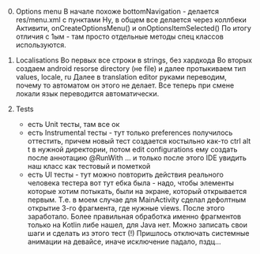 0) Options menu
	В начале похоже bottomNavigation - делается res/menu.xml с пунктами
	Ну, в общем все делается через коллбеки Активити, onCreateOptionsMenu() и onOptionsItemSelected()
	По итогу отличия с 1ым - там просто отдельные методы спец классов используются.
	
1) Localisations
	Во первых все строки в strings, без хардкода
	Во вторых создаем android resorse directory (не file) и далее протыкиваем тип values, locale, ru
	Далее в translation editor руками переводим, почему то автоматом он этого не делает.
	Все теперь при смене локали язык переводится автоматически.

2) Tests
	* есть Unit тесты, там все ок
	* есть Instrumental тесты - тут только preferences получилось оттестить, причем новый тест создается костыльно как-то
		ctrl alt t в нужной директории, потом edit configurations ему создать
		после аннотацию @RunWith ... и только после этого IDE увидить наш класс как тестовый и пометкой
	* есть UI тесты - тут можно повторить действия реального человека тестера
		вот тут ебка была - надо, чтобы элементы которые хотим потыкать, были на экране, который открывается первым. Т.е. в моем случае для
		MainActivity сделал дефолтным открытие 3-го фрагмента, где нужные views. После этого заработало.
		Более правильная обработка именно фрагментов только на Kotlin либе нашел, для Java нет.
		Можно записать свои шаги и сделать из этого тест
		(!) Пришлось отключать системные анимации на девайсе, иначе исключение падало, пздц...
		
	
	